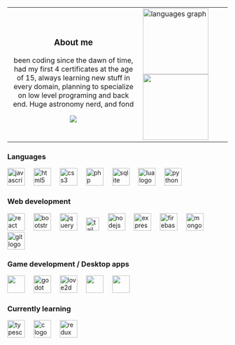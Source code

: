  

<table>
<tr>
<td width='60%'>
  <div align='center'>
  <h3>About me </h3>
   <div>
    
  <p>
    been coding since the dawn of time, 
    had my first 4 certificates at the age of 15,
    always learning new stuff in every domain,  planning to 
    specialize on low level programing and back end.
    Huge astronomy nerd, and fond  
    
  </p> 
   </div>
  <img src="https://github.com/user-attachments/assets/2db561e4-ac18-49bf-9962-6328228bdb7f" align='center' >
    </div>
</td>
<td>
 <img src="https://github-readme-stats.vercel.app/api/top-langs?username=MythicalMayhem&locale=en&hide_title=true&layout=compact&card_width=320&langs_count=5&theme=dracula&hide_border=true" height="150" alt="languages graph"  /> <br />
        <img height="150" src="https://leetcard.jacoblin.cool/Ayhem?theme=nord&font=Urbanist"/>  
</td>


</tr>
</table>
<h3 align="left">Languages</h3>
<div  >
  <img src="https://cdn.jsdelivr.net/gh/devicons/devicon/icons/javascript/javascript-original.svg" height="40" alt="javascript logo"  />
  <img width="12" />
  <img src="https://cdn.jsdelivr.net/gh/devicons/devicon/icons/html5/html5-original.svg" height="40" alt="html5 logo"  />
  <img width="12" />
  <img src="https://cdn.jsdelivr.net/gh/devicons/devicon/icons/css3/css3-original.svg" height="40" alt="css3 logo"  />
  <img width="12" />
  <img src="https://cdn.jsdelivr.net/gh/devicons/devicon/icons/php/php-original.svg" height="40" alt="php logo"  />
  <img width="12" />
  <img src="https://cdn.jsdelivr.net/gh/devicons/devicon/icons/sqlite/sqlite-original.svg" height="40" alt="sqlite logo"  />
  <img width="12" />
  <img src="https://cdn.jsdelivr.net/gh/devicons/devicon/icons/lua/lua-original.svg" height="40" alt="lua logo"  />
  <img width="12" />
  <img src="https://cdn.jsdelivr.net/gh/devicons/devicon/icons/python/python-original.svg" height="40" alt="python logo"  />
  <img width="12" /> 
</div>
<h3 align="left">Web development</h3>
<div > 
  <img src="https://cdn.jsdelivr.net/gh/devicons/devicon/icons/react/react-original.svg" height="40" alt="react logo"  />
  <img width="12" />
  <img src="https://cdn.jsdelivr.net/gh/devicons/devicon/icons/bootstrap/bootstrap-original.svg" height="40" alt="bootstrap logo"  />
  <img width="12" />
  <img src="https://cdn.jsdelivr.net/gh/devicons/devicon/icons/jquery/jquery-original.svg" height="40" alt="jquery logo"  />
  <img width="12" />
  <img src="https://cdn.simpleicons.org/tailwindcss/06B6D4" height="30" alt="tailwindcss logo"  />
  <img width="12" />
  <img src="https://cdn.jsdelivr.net/gh/devicons/devicon/icons/nodejs/nodejs-original.svg" height="40" alt="nodejs logo"  />
  <img width="12" />
  <img src="https://cdn.jsdelivr.net/gh/devicons/devicon/icons/express/express-original.svg" height="40" alt="express logo"  />
  <img width="12" />
  <img src="https://cdn.jsdelivr.net/gh/devicons/devicon/icons/firebase/firebase-plain.svg" height="40" alt="firebase logo"  />
  <img width="12" />
  <img src="https://cdn.jsdelivr.net/gh/devicons/devicon/icons/mongodb/mongodb-original.svg" height="40" alt="mongodb logo"  />
  <img width="12" />
  <img src="https://cdn.jsdelivr.net/gh/devicons/devicon/icons/git/git-original.svg" height="40" alt="git logo"  />
</div>



<h3 align="left">Game development / Desktop apps</h3>
<div  >
<img src="https://create.roblox.com/docs/d846e58aa535bce73408dce0764cbdce9ae10ed1/assets/favicon.ico" height="40">
  <img width="12" />
  <img src="https://skillicons.dev/icons?i=godot" height="40" alt="godot logo"  />
    <img width="12" />
  <img src="https://love2d.org/favicon.ico?v=XBJe4KgJAz" height="40" alt="love2d logo"  />
  <img width="12" />
<img src="https://doc.qt.io/qtforpython-6/_static/qtforpython.ico" height="40">
<img width="12" />
<img src="https://pyglet.org/static/images/pyglet.png?h=fb5623cc" height="40">
</div>
 
 

<div align="left">
<h3 align="left">Currently learning</h3>
  <img src="https://cdn.jsdelivr.net/gh/devicons/devicon/icons/typescript/typescript-original.svg" height="40" alt="typescript logo"  />
  <img width="12" />
  <img src="https://skillicons.dev/icons?i=c" height="40" alt="c logo"  />
  <img width="12" />
  <img src="https://skillicons.dev/icons?i=redux" height="40" alt="redux logo"  />
</div>
 
